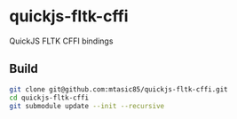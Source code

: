 # quickjs-fltk-cffi

QuickJS FLTK CFFI bindings

## Build
```bash
git clone git@github.com:mtasic85/quickjs-fltk-cffi.git
cd quickjs-fltk-cffi
git submodule update --init --recursive
```
